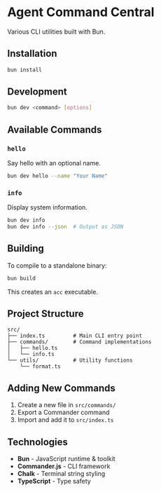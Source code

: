 # Agent Command Central

Various CLI utilities built with Bun.

## Installation

```bash
bun install
```

## Development

```bash
bun dev <command> [options]
```

## Available Commands

### `hello`

Say hello with an optional name.

```bash
bun dev hello --name "Your Name"
```

### `info`

Display system information.

```bash
bun dev info
bun dev info --json  # Output as JSON
```

## Building

To compile to a standalone binary:

```bash
bun build
```

This creates an `acc` executable.

## Project Structure

```
src/
├── index.ts         # Main CLI entry point
├── commands/        # Command implementations
│   ├── hello.ts
│   └── info.ts
└── utils/           # Utility functions
    └── format.ts
```

## Adding New Commands

1. Create a new file in `src/commands/`
2. Export a Commander command
3. Import and add it to `src/index.ts`

## Technologies

- **Bun** - JavaScript runtime & toolkit
- **Commander.js** - CLI framework
- **Chalk** - Terminal string styling
- **TypeScript** - Type safety

